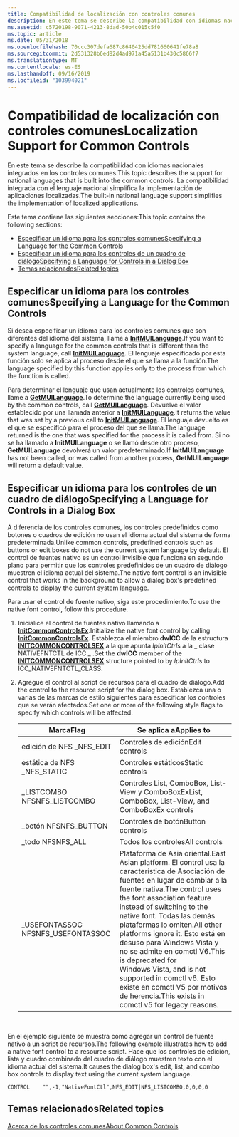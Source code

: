 ```yaml
---
title: Compatibilidad de localización con controles comunes
description: En este tema se describe la compatibilidad con idiomas nacionales integrados en los controles comunes.
ms.assetid: c5720198-9071-4213-8dad-50b4c015c5f0
ms.topic: article
ms.date: 05/31/2018
ms.openlocfilehash: 70ccc307defa687c8640425dd781660641fe78a8
ms.sourcegitcommit: 2d531328b6ed82d4ad971a45a5131b430c5866f7
ms.translationtype: MT
ms.contentlocale: es-ES
ms.lasthandoff: 09/16/2019
ms.locfileid: "103994021"
---
```

# <a name="localization-support-for-common-controls"></a><span data-ttu-id="c3cc6-103">Compatibilidad de localización con controles comunes</span><span class="sxs-lookup"><span data-stu-id="c3cc6-103">Localization Support for Common Controls</span></span>

<span data-ttu-id="c3cc6-104">En este tema se describe la compatibilidad con idiomas nacionales integrados en los controles comunes.</span><span class="sxs-lookup"><span data-stu-id="c3cc6-104">This topic describes the support for national languages that is built into the common controls.</span></span> <span data-ttu-id="c3cc6-105">La compatibilidad integrada con el lenguaje nacional simplifica la implementación de aplicaciones localizadas.</span><span class="sxs-lookup"><span data-stu-id="c3cc6-105">The built-in national language support simplifies the implementation of localized applications.</span></span>

<span data-ttu-id="c3cc6-106">Este tema contiene las siguientes secciones:</span><span class="sxs-lookup"><span data-stu-id="c3cc6-106">This topic contains the following sections:</span></span>

-   [<span data-ttu-id="c3cc6-107">Especificar un idioma para los controles comunes</span><span class="sxs-lookup"><span data-stu-id="c3cc6-107">Specifying a Language for the Common Controls</span></span>](#specifying-a-language-for-the-common-controls)
-   [<span data-ttu-id="c3cc6-108">Especificar un idioma para los controles de un cuadro de diálogo</span><span class="sxs-lookup"><span data-stu-id="c3cc6-108">Specifying a Language for Controls in a Dialog Box</span></span>](#specifying-a-language-for-controls-in-a-dialog-box)
-   [<span data-ttu-id="c3cc6-109">Temas relacionados</span><span class="sxs-lookup"><span data-stu-id="c3cc6-109">Related topics</span></span>](#related-topics)

## <a name="specifying-a-language-for-the-common-controls"></a><span data-ttu-id="c3cc6-110">Especificar un idioma para los controles comunes</span><span class="sxs-lookup"><span data-stu-id="c3cc6-110">Specifying a Language for the Common Controls</span></span>

<span data-ttu-id="c3cc6-111">Si desea especificar un idioma para los controles comunes que son diferentes del idioma del sistema, llame a [**InitMUILanguage**](/windows/desktop/api/Commctrl/nf-commctrl-initmuilanguage).</span><span class="sxs-lookup"><span data-stu-id="c3cc6-111">If you want to specify a language for the common controls that is different than the system language, call [**InitMUILanguage**](/windows/desktop/api/Commctrl/nf-commctrl-initmuilanguage).</span></span> <span data-ttu-id="c3cc6-112">El lenguaje especificado por esta función solo se aplica al proceso desde el que se llama a la función.</span><span class="sxs-lookup"><span data-stu-id="c3cc6-112">The language specified by this function applies only to the process from which the function is called.</span></span>

<span data-ttu-id="c3cc6-113">Para determinar el lenguaje que usan actualmente los controles comunes, llame a [**GetMUILanguage**](/windows/desktop/api/Commctrl/nf-commctrl-getmuilanguage).</span><span class="sxs-lookup"><span data-stu-id="c3cc6-113">To determine the language currently being used by the common controls, call [**GetMUILanguage**](/windows/desktop/api/Commctrl/nf-commctrl-getmuilanguage).</span></span> <span data-ttu-id="c3cc6-114">Devuelve el valor establecido por una llamada anterior a [**InitMUILanguage**](/windows/desktop/api/Commctrl/nf-commctrl-initmuilanguage).</span><span class="sxs-lookup"><span data-stu-id="c3cc6-114">It returns the value that was set by a previous call to [**InitMUILanguage**](/windows/desktop/api/Commctrl/nf-commctrl-initmuilanguage).</span></span> <span data-ttu-id="c3cc6-115">El lenguaje devuelto es el que se especificó para el proceso del que se llama.</span><span class="sxs-lookup"><span data-stu-id="c3cc6-115">The language returned is the one that was specified for the process it is called from.</span></span> <span data-ttu-id="c3cc6-116">Si no se ha llamado a **InitMUILanguage** o se llamó desde otro proceso, **GetMUILanguage** devolverá un valor predeterminado.</span><span class="sxs-lookup"><span data-stu-id="c3cc6-116">If **InitMUILanguage** has not been called, or was called from another process, **GetMUILanguage** will return a default value.</span></span>

## <a name="specifying-a-language-for-controls-in-a-dialog-box"></a><span data-ttu-id="c3cc6-117">Especificar un idioma para los controles de un cuadro de diálogo</span><span class="sxs-lookup"><span data-stu-id="c3cc6-117">Specifying a Language for Controls in a Dialog Box</span></span>

<span data-ttu-id="c3cc6-118">A diferencia de los controles comunes, los controles predefinidos como botones o cuadros de edición no usan el idioma actual del sistema de forma predeterminada.</span><span class="sxs-lookup"><span data-stu-id="c3cc6-118">Unlike common controls, predefined controls such as buttons or edit boxes do not use the current system language by default.</span></span> <span data-ttu-id="c3cc6-119">El control de fuentes nativo es un control invisible que funciona en segundo plano para permitir que los controles predefinidos de un cuadro de diálogo muestren el idioma actual del sistema.</span><span class="sxs-lookup"><span data-stu-id="c3cc6-119">The native font control is an invisible control that works in the background to allow a dialog box's predefined controls to display the current system language.</span></span>

<span data-ttu-id="c3cc6-120">Para usar el control de fuente nativo, siga este procedimiento.</span><span class="sxs-lookup"><span data-stu-id="c3cc6-120">To use the native font control, follow this procedure.</span></span>

1.  <span data-ttu-id="c3cc6-121">Inicialice el control de fuentes nativo llamando a [**InitCommonControlsEx**](/windows/desktop/api/Commctrl/nf-commctrl-initcommoncontrolsex).</span><span class="sxs-lookup"><span data-stu-id="c3cc6-121">Initialize the native font control by calling [**InitCommonControlsEx**](/windows/desktop/api/Commctrl/nf-commctrl-initcommoncontrolsex).</span></span> <span data-ttu-id="c3cc6-122">Establezca el miembro **dwICC** de la estructura [**INITCOMMONCONTROLSEX**](/windows/win32/api/commctrl/ns-commctrl-initcommoncontrolsex) a la que apunta *lpInitCtrls* a la \_ clase NATIVEFNTCTL de ICC \_ .</span><span class="sxs-lookup"><span data-stu-id="c3cc6-122">Set the **dwICC** member of the [**INITCOMMONCONTROLSEX**](/windows/win32/api/commctrl/ns-commctrl-initcommoncontrolsex) structure pointed to by *lpInitCtrls* to ICC\_NATIVEFNTCTL\_CLASS.</span></span>
2.  <span data-ttu-id="c3cc6-123">Agregue el control al script de recursos para el cuadro de diálogo.</span><span class="sxs-lookup"><span data-stu-id="c3cc6-123">Add the control to the resource script for the dialog box.</span></span> <span data-ttu-id="c3cc6-124">Establezca una o varias de las marcas de estilo siguientes para especificar los controles que se verán afectados.</span><span class="sxs-lookup"><span data-stu-id="c3cc6-124">Set one or more of the following style flags to specify which controls will be affected.</span></span> 

    | <span data-ttu-id="c3cc6-125">Marca</span><span class="sxs-lookup"><span data-stu-id="c3cc6-125">Flag</span></span>              | <span data-ttu-id="c3cc6-126">Se aplica a</span><span class="sxs-lookup"><span data-stu-id="c3cc6-126">Applies to</span></span>                                                                                                                                                                                                                                                       |
    |-------------------|------------------------------------------------------------------------------------------------------------------------------------------------------------------------------------------------------------------------------------------------------------------|
    | <span data-ttu-id="c3cc6-127">edición de NFS \_</span><span class="sxs-lookup"><span data-stu-id="c3cc6-127">NFS\_EDIT</span></span>         | <span data-ttu-id="c3cc6-128">Controles de edición</span><span class="sxs-lookup"><span data-stu-id="c3cc6-128">Edit controls</span></span>                                                                                                                                                                                                                                                    |
    | <span data-ttu-id="c3cc6-129">estática de NFS \_</span><span class="sxs-lookup"><span data-stu-id="c3cc6-129">NFS\_STATIC</span></span>       | <span data-ttu-id="c3cc6-130">Controles estáticos</span><span class="sxs-lookup"><span data-stu-id="c3cc6-130">Static controls</span></span>                                                                                                                                                                                                                                                  |
    | <span data-ttu-id="c3cc6-131">\_LISTCOMBO NFS</span><span class="sxs-lookup"><span data-stu-id="c3cc6-131">NFS\_LISTCOMBO</span></span>    | <span data-ttu-id="c3cc6-132">Controles List, ComboBox, List-View y ComboBoxEx</span><span class="sxs-lookup"><span data-stu-id="c3cc6-132">List, ComboBox, List-View, and ComboBoxEx controls</span></span>                                                                                                                                                                                                               |
    | <span data-ttu-id="c3cc6-133">\_botón NFS</span><span class="sxs-lookup"><span data-stu-id="c3cc6-133">NFS\_BUTTON</span></span>       | <span data-ttu-id="c3cc6-134">Controles de botón</span><span class="sxs-lookup"><span data-stu-id="c3cc6-134">Button controls</span></span>                                                                                                                                                                                                                                                  |
    | <span data-ttu-id="c3cc6-135">\_todo NFS</span><span class="sxs-lookup"><span data-stu-id="c3cc6-135">NFS\_ALL</span></span>          | <span data-ttu-id="c3cc6-136">Todos los controles</span><span class="sxs-lookup"><span data-stu-id="c3cc6-136">All controls</span></span>                                                                                                                                                                                                                                                     |
    | <span data-ttu-id="c3cc6-137">\_USEFONTASSOC NFS</span><span class="sxs-lookup"><span data-stu-id="c3cc6-137">NFS\_USEFONTASSOC</span></span> | <span data-ttu-id="c3cc6-138">Plataforma de Asia oriental.</span><span class="sxs-lookup"><span data-stu-id="c3cc6-138">East Asian platform.</span></span> <span data-ttu-id="c3cc6-139">El control usa la característica de Asociación de fuentes en lugar de cambiar a la fuente nativa.</span><span class="sxs-lookup"><span data-stu-id="c3cc6-139">The control uses the font association feature instead of switching to the native font.</span></span> <span data-ttu-id="c3cc6-140">Todas las demás plataformas lo omiten.</span><span class="sxs-lookup"><span data-stu-id="c3cc6-140">All other platforms ignore it.</span></span> <span data-ttu-id="c3cc6-141">Esto está en desuso para Windows Vista y no se admite en comctl V6.</span><span class="sxs-lookup"><span data-stu-id="c3cc6-141">This is deprecated for Windows Vista, and is not supported in comctl v6.</span></span> <span data-ttu-id="c3cc6-142">Esto existe en comctl V5 por motivos de herencia.</span><span class="sxs-lookup"><span data-stu-id="c3cc6-142">This exists in comctl v5 for legacy reasons.</span></span> |

    

     

<span data-ttu-id="c3cc6-143">En el ejemplo siguiente se muestra cómo agregar un control de fuente nativo a un script de recursos.</span><span class="sxs-lookup"><span data-stu-id="c3cc6-143">The following example illustrates how to add a native font control to a resource script.</span></span> <span data-ttu-id="c3cc6-144">Hace que los controles de edición, lista y cuadro combinado del cuadro de diálogo muestren texto con el idioma actual del sistema.</span><span class="sxs-lookup"><span data-stu-id="c3cc6-144">It causes the dialog box's edit, list, and combo box controls to display text using the current system language.</span></span>


```
CONTROL    "",-1,"NativeFontCtl",NFS_EDIT|NFS_LISTCOMBO,0,0,0,0
```



## <a name="related-topics"></a><span data-ttu-id="c3cc6-145">Temas relacionados</span><span class="sxs-lookup"><span data-stu-id="c3cc6-145">Related topics</span></span>

<dl> <dt>

[<span data-ttu-id="c3cc6-146">Acerca de los controles comunes</span><span class="sxs-lookup"><span data-stu-id="c3cc6-146">About Common Controls</span></span>](common-controls-intro.md)
</dt> </dl>

 

 




